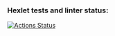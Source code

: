 ### Hexlet tests and linter status:
[![Actions Status](https://github.com/Yanovwork/php-project-48/workflows/hexlet-check/badge.svg)](https://github.com/Yanovwork/php-project-48/actions)